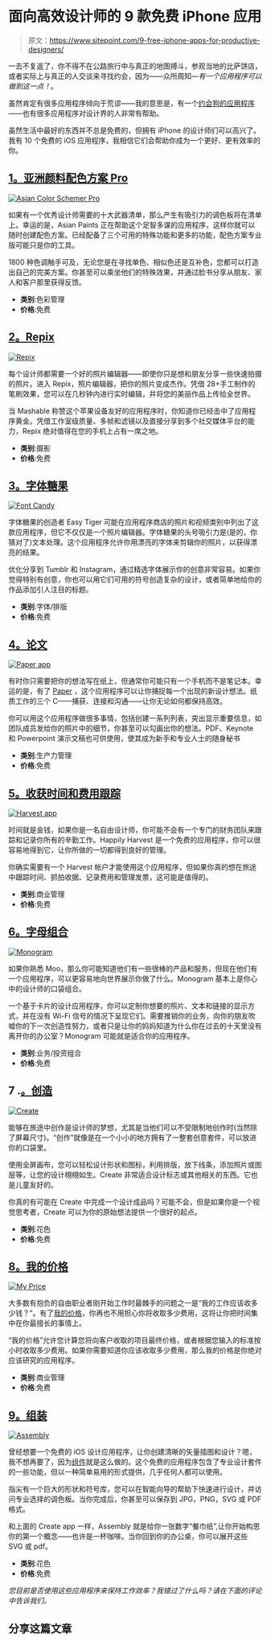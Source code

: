 # 面向高效设计师的 9 款免费 iPhone 应用

> 原文：<https://www.sitepoint.com/9-free-iphone-apps-for-productive-designers/>

一去不复返了，你不得不在公路旅行中与真正的地图搏斗，参观当地的比萨饼店，或者实际上与真正的人交谈来寻找约会，因为——众所周知—*有一个应用程序可以做到这一点！*。

虽然肯定有很多应用程序倾向于荒谬——我的意思是，有一个[约会狗的应用程序](https://itunes.apple.com/us/app/dog-dating/id1067448178?mt=8)——也有很多应用程序对设计界的人非常有帮助。

虽然生活中最好的东西并不总是免费的，但拥有 iPhone 的设计师们可以高兴了。我有 10 个免费的 iOS 应用程序，我相信它们会帮助你成为一个更好、更有效率的你。

## [1。亚洲颜料配色方案 Pro](https://itunes.apple.com/in/app/asian-paints-colour-scheme/id552337451?mt=8)

[![Asian Color Schemer Pro](img/cbb24a46f56c7bbeefaac7ae46abacfc.png)](https://itunes.apple.com/in/app/asian-paints-colour-scheme/id552337451?mt=8)

如果有一个优秀设计师需要的十大武器清单，那么产生有吸引力的调色板将在清单上。幸运的是，Asian Paints 正在帮助这个足智多谋的应用程序，这样你就可以随时创建配色方案。已经配备了三个可用的特殊功能和更多的功能，配色方案专业版可能只是你的工具。

1800 种色调触手可及，无论您是在寻找单色、相似色还是互补色，您都可以打造出自己的完美方案。你甚至可以乘坐他们的特殊效果，并通过脸书分享从朋友、家人和客户那里获得反馈。

*   **类别**:色彩管理
*   **价格**:免费

## [2。Repix](https://itunes.apple.com/us/app/repix-inspiring-photo-editor/id597830453?mt=8)

[![Repix ](img/46c7c9c55d9d39642c9bf748ec95f372.png)](https://itunes.apple.com/us/app/repix-inspiring-photo-editor/id597830453?mt=8)

每个设计师都需要一个好的照片编辑器——即使你只是想和朋友分享一些快速拍摄的照片。进入 Repix，照片编辑器，把你的照片变成杰作。凭借 28+手工制作的笔刷效果，您可以在几秒钟内进行实时编辑，并将您的美丽作品上传给全世界。

当 Mashable 称赞这个苹果设备友好的应用程序时，你知道你已经击中了应用程序黄金。凭借工作室级质量、多帧和滤镜以及直接分享到多个社交媒体平台的能力，Repix 绝对值得在您的手机上占有一席之地。

*   **类别**:摄影
*   **价格**:免费

## [3。字体糖果](https://itunes.apple.com/us/app/font-candy-typography-photo/id661971496?mt=8)

[![Font Candy](img/1b1b0590975ce2ddae18b1623cea45cf.png)](https://itunes.apple.com/us/app/font-candy-typography-photo/id661971496?mt=8)

字体糖果的创造者 Easy Tiger 可能在应用程序商店的照片和视频类别中列出了这款应用程序，但它不仅仅是一个照片编辑器。字体糖果的头号吸引力是(是的，你猜对了)文本处理。这个应用程序允许你用漂亮的字体来剪辑你的照片，以获得漂亮的结果。

优化分享到 Tumblr 和 Instagram，通过精选字体展示你的创意非常容易。如果你觉得特别有创意，你也可以用它们可用的符号创造复杂的设计，或者简单地给你的作品添加引人注目的标题。

*   **类别**:字体/排版
*   **价格**:免费

## [4。论文](https://itunes.apple.com/pk/app/paper-by-fiftythree/id506003812?mt=8)

[![Paper app](img/60bcd4e0a1301e129f9808cc355f1a60.png)](https://itunes.apple.com/pk/app/paper-by-fiftythree/id506003812?mt=8)

有时你只需要把你的想法写在纸上，但通常你可能只有一个手机而不是笔记本。幸运的是，有了 [Paper](https://itunes.apple.com/pk/app/paper-by-fiftythree/id506003812?mt=8) ，这个应用程序可以让你捕捉每一个出现的新设计想法。纸质工作的三个 C——捕获、连接和沟通——让你无论如何都保持高效。

你可以用这个应用程序做很多事情，包括创建一系列列表，突出显示重要信息，如团队成员发给你的照片中的细节，你甚至可以勾画出你的想法。PDF、Keynote 和 Powerpoint 演示文稿也可供使用，使其成为新手和专业人士的随身秘书

*   **类别**:生产力管理
*   **价格**:免费

## [5。收获时间和费用跟踪](https://itunes.apple.com/us/app/harvest-time-expense-tracker/id355395846?mt=8)

[![Harvest app](img/a3759107f7c6d98084fbb2df0bc70891.png)](https://itunes.apple.com/us/app/harvest-time-expense-tracker/id355395846?mt=8)

时间就是金钱，如果你是一名自由设计师，你可能不会有一个专门的财务团队来跟踪和记录你所有的辛勤工作。Happily Harvest 是一个免费的应用程序，你可以很容易地得到它，让你所做的一切都得到良好的管理。

你确实需要有一个 Harvest 帐户才能使用这个应用程序，但如果你真的想在旅途中跟踪时间、抓拍收据、记录费用和管理发票，这可能是值得的。

*   **类别**:商业管理
*   **价格**:免费

## [6。字母组合](https://itunes.apple.com/us/app/monogram-by-moo-share-what/id987877304?mt=8)

[![Monogram](img/e44b01130ee7a91b88c9def62e61344b.png)](https://itunes.apple.com/us/app/monogram-by-moo-share-what/id987877304?mt=8)

如果你熟悉 Moo，那么你可能知道他们有一些很棒的产品和服务，但现在他们有一个应用程序，可以更容易地向世界展示你做了什么。Monogram 基本上是你心中的设计师的口袋组合。

一个基于卡片的设计应用程序，你可以定制你想要的照片、文本和链接的显示方式，并在没有 Wi-Fi 信号的情况下呈现它们。需要推销你的业务，向你的朋友吹嘘你的下一次创造性努力，或者只是让你的妈妈知道为什么你在过去的十天里没有离开你的办公室？Monogram 可能就是适合你的应用程序。

*   **类别**:业务/投资组合
*   **价格**:免费

## 7 .[。创造](https://itunes.apple.com/us/app/create/id703295475?ls=1&mt=8)

[![Create](img/c72d5a227e961915b4d4464b51dd0713.png)](https://itunes.apple.com/us/app/create/id703295475?ls=1&mt=8)

能够在旅途中创作是设计师的梦想，尤其是当他们可以不受限制地创作时(当然除了屏幕尺寸)。“创作”就像是在一个小小的地方拥有了一整套创意套件，可以放进你的口袋里。

使用全屏画布，您可以轻松设计形状和图标，利用排版，放下线条，添加照片或图层等，让您的设计栩栩如生。Create 非常适合设计标志或其他相关的东西。它也是儿童友好的。

你真的有可能在 Create 中完成一个设计成品吗？可能不会，但是如果你是一个视觉思考者，Create 可以为你的原始想法提供一个很好的起点。

*   **类别**:花色
*   **价格**:免费

## [8。我的价格](https://itunes.apple.com/app/myprice/id470627490)

[![My Price](img/06c07fdab100ec075f87a262aad191f2.png)](https://itunes.apple.com/app/myprice/id470627490)

大多数有抱负的自由职业者刚开始工作时最棘手的问题之一是“我的工作应该收多少钱？”。有了[我的价格](https://itunes.apple.com/app/myprice/id470627490)，你再也不用担心你将收取多少费用，这将让你把时间集中在你最擅长的事情上。

“我的价格”允许您计算您将向客户收取的项目最终价格，或者根据您输入的标准按小时收取多少费用。如果你需要知道你应该收取多少费用，那么我的价格是你绝对应该研究的应用程序。

*   **类别**:商业管理
*   **价格**:免费

## [9。组装](https://itunes.apple.com/us/app/assembly-design-graphics-icons/id1024210402?mt=8)

[![Assembly](img/349c1e94f48f7d6aec6d8e7e6337eb30.png)](https://itunes.apple.com/us/app/assembly-design-graphics-icons/id1024210402?mt=8)

曾经想要一个免费的 iOS 设计应用程序，让你创建清晰的矢量插图和设计？嗯，我不想再要了，因为[组件](https://itunes.apple.com/us/app/assembly-design-graphics-icons/id1024210402?mt=8)就是这么做的。这个免费的应用程序包含了专业设计套件的一些功能，但以一种简单易用的形式提供，几乎任何人都可以使用。

指尖有一个巨大的形状和符号库，您可以在智能向导的帮助下快速进行设计，并访问专业选择的调色板。当你完成后，你甚至可以保存到 JPG，PNG，SVG 或 PDF 格式。

和上面的 Create app 一样，Assembly 就是给你一张数字“餐巾纸”,让你开始构思你的第一个概念——也许是一杯咖啡。当你回到你的办公桌，你可以展开这些 SVG 或 pdf。

*   **类别**:花色
*   **价格**:免费

*您目前是否使用这些应用程序来保持工作效率？我错过了什么吗？请在下面的评论中告诉我们。*

## 分享这篇文章